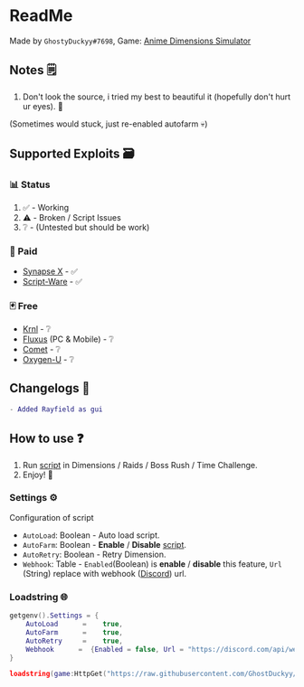# ReadMe
Made by `GhostyDuckyy#7698`, Game: [Anime Dimensions Simulator](https://roblox.com/games/6938803436/)
## Notes 🗒️
1. Don't look the source, i tried my best to beautiful it (hopefully don't hurt ur eyes). 🤍

(Sometimes would stuck, just re-enabled autofarm 💀)
## Supported Exploits 🗃️
### 📊 Status
1. ✅ - Working
2. ⚠️ - Broken / Script Issues
3. ❔ - (Untested but should be work)

### 🎴 Paid
* [Synapse X](https://x.synapse.to/) - ✅
* [Script-Ware](https://script-ware.com/w) - ✅
### 🃏 Free
* [Krnl](https://krnl.place/) - ❔
* [Fluxus](https://fluxteam.xyz/) (PC & Mobile) - ❔
* [Comet](https://cometrbx.xyz/) - ❔
* [Oxygen-U](https://oxygenu.xyz/) - ❔
## Changelogs 🔧
```lua
- Added Rayfield as gui
```
## How to use ❓
1. Run [script](https://github.com/GhostDuckyy/Roblox-Projects/tree/main/Anime%20Dimensions%20Simulator#loadstring-) in Dimensions / Raids / Boss Rush / Time Challenge.
2. Enjoy! 💖
### Settings ⚙️
Configuration of script
- `AutoLoad`: Boolean - Auto load script.
- `AutoFarm`: Boolean - **Enable** / **Disable** [script](https://github.com/GhostDuckyy/Roblox-Projects/tree/main/Anime%20Dimensions%20Simulator#loadstring-).
- `AutoRetry`: Boolean - Retry Dimension.
- `Webhook`: Table - `Enabled`(Boolean) is **enable** / **disable** this feature, `Url` (String) replace with webhook ([Discord](https://discord.com/)) url.
### Loadstring 🌐
```lua
getgenv().Settings = {
	AutoLoad 	  =    true,
	AutoFarm  	  =    true,
	AutoRetry  	  =    true,
	Webhook      = 	{Enabled = false, Url = "https://discord.com/api/webhooks/example/tokens"},
}

loadstring(game:HttpGet("https://raw.githubusercontent.com/GhostDuckyy/Roblox-Projects/main/Anime%20Dimensions%20Simulator/source.lua", true))("💀")
```

